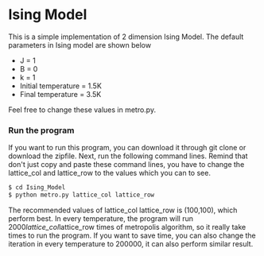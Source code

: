 # Ising Model

This is a simple implementation of 2 dimension Ising Model. The default parameters in Ising model are shown below
* J = 1
* B = 0
* k = 1
* Initial temperature = 1.5K
* Final   temperature = 3.5K

Feel free to change these values in metro.py.

### Run the program
If you want to run this program, you can download it through git clone or download the zipfile. Next, run the following command lines. Remind that don't just copy and paste these command lines, you have to change the lattice_col and lattice_row to the values which you can to see.

```sh
$ cd Ising_Model
$ python metro.py lattice_col lattice_row
```

The recommended values of lattice_col lattice_row is (100,100), which  perform best.
In every temperature, the program will run 2000*lattice_col*lattice_row times of metropolis algorithm, so it really take times to run the program. If you want to save time, you can also change the iteration in every temperature to 200000, it can also perform similar result.
